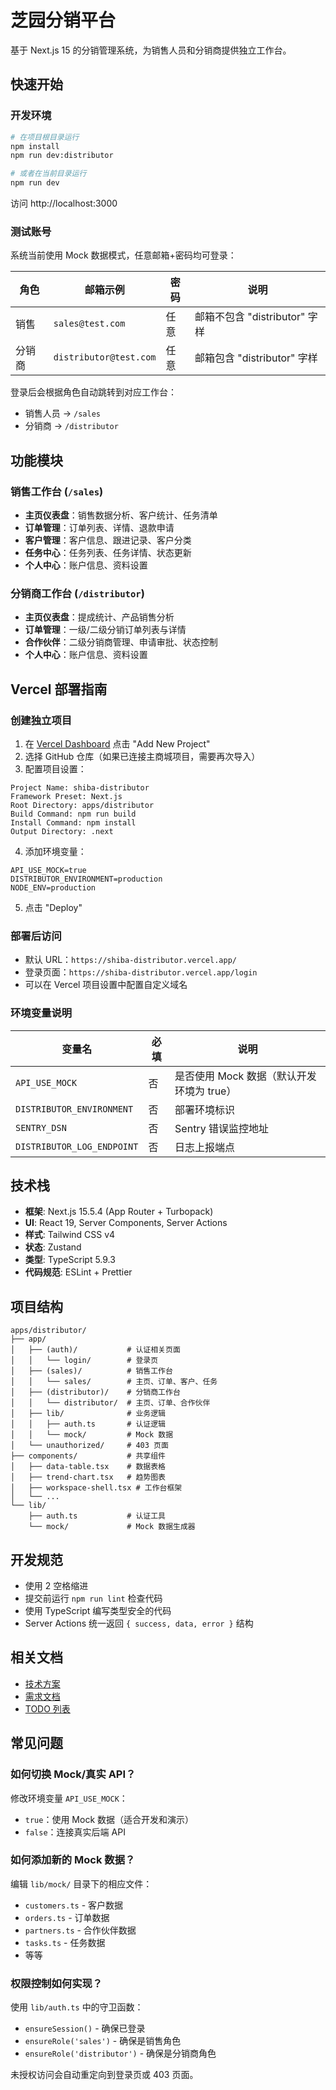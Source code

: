 # 芝园分销平台

基于 Next.js 15 的分销管理系统，为销售人员和分销商提供独立工作台。

## 快速开始

### 开发环境

```bash
# 在项目根目录运行
npm install
npm run dev:distributor

# 或者在当前目录运行
npm run dev
```

访问 http://localhost:3000

### 测试账号

系统当前使用 Mock 数据模式，任意邮箱+密码均可登录：

| 角色   | 邮箱示例               | 密码 | 说明                          |
| ------ | ---------------------- | ---- | ----------------------------- |
| 销售   | `sales@test.com`       | 任意 | 邮箱不包含 "distributor" 字样 |
| 分销商 | `distributor@test.com` | 任意 | 邮箱包含 "distributor" 字样   |

登录后会根据角色自动跳转到对应工作台：

- 销售人员 → `/sales`
- 分销商 → `/distributor`

## 功能模块

### 销售工作台 (`/sales`)

- **主页仪表盘**：销售数据分析、客户统计、任务清单
- **订单管理**：订单列表、详情、退款申请
- **客户管理**：客户信息、跟进记录、客户分类
- **任务中心**：任务列表、任务详情、状态更新
- **个人中心**：账户信息、资料设置

### 分销商工作台 (`/distributor`)

- **主页仪表盘**：提成统计、产品销售分析
- **订单管理**：一级/二级分销订单列表与详情
- **合作伙伴**：二级分销商管理、申请审批、状态控制
- **个人中心**：账户信息、资料设置

## Vercel 部署指南

### 创建独立项目

1. 在 [Vercel Dashboard](https://vercel.com/dashboard) 点击 "Add New Project"
2. 选择 GitHub 仓库（如果已连接主商城项目，需要再次导入）
3. 配置项目设置：

```
Project Name: shiba-distributor
Framework Preset: Next.js
Root Directory: apps/distributor
Build Command: npm run build
Install Command: npm install
Output Directory: .next
```

4. 添加环境变量：

```
API_USE_MOCK=true
DISTRIBUTOR_ENVIRONMENT=production
NODE_ENV=production
```

5. 点击 "Deploy"

### 部署后访问

- 默认 URL：`https://shiba-distributor.vercel.app/`
- 登录页面：`https://shiba-distributor.vercel.app/login`
- 可以在 Vercel 项目设置中配置自定义域名

### 环境变量说明

| 变量名                     | 必填 | 说明                                      |
| -------------------------- | ---- | ----------------------------------------- |
| `API_USE_MOCK`             | 否   | 是否使用 Mock 数据（默认开发环境为 true） |
| `DISTRIBUTOR_ENVIRONMENT`  | 否   | 部署环境标识                              |
| `SENTRY_DSN`               | 否   | Sentry 错误监控地址                       |
| `DISTRIBUTOR_LOG_ENDPOINT` | 否   | 日志上报端点                              |

## 技术栈

- **框架**: Next.js 15.5.4 (App Router + Turbopack)
- **UI**: React 19, Server Components, Server Actions
- **样式**: Tailwind CSS v4
- **状态**: Zustand
- **类型**: TypeScript 5.9.3
- **代码规范**: ESLint + Prettier

## 项目结构

```
apps/distributor/
├── app/
│   ├── (auth)/           # 认证相关页面
│   │   └── login/        # 登录页
│   ├── (sales)/          # 销售工作台
│   │   └── sales/        # 主页、订单、客户、任务
│   ├── (distributor)/    # 分销商工作台
│   │   └── distributor/  # 主页、订单、合作伙伴
│   ├── lib/              # 业务逻辑
│   │   ├── auth.ts       # 认证逻辑
│   │   └── mock/         # Mock 数据
│   └── unauthorized/     # 403 页面
├── components/           # 共享组件
│   ├── data-table.tsx    # 数据表格
│   ├── trend-chart.tsx   # 趋势图表
│   ├── workspace-shell.tsx # 工作台框架
│   └── ...
└── lib/
    ├── auth.ts           # 认证工具
    └── mock/             # Mock 数据生成器
```

## 开发规范

- 使用 2 空格缩进
- 提交前运行 `npm run lint` 检查代码
- 使用 TypeScript 编写类型安全的代码
- Server Actions 统一返回 `{ success, data, error }` 结构

## 相关文档

- [技术方案](../../docs/fenxiao/分销平台技术方案.md)
- [需求文档](../../docs/fenxiao/xuqiu.md)
- [TODO 列表](../../docs/fenxiao/todo.md)

## 常见问题

### 如何切换 Mock/真实 API？

修改环境变量 `API_USE_MOCK`：

- `true`：使用 Mock 数据（适合开发和演示）
- `false`：连接真实后端 API

### 如何添加新的 Mock 数据？

编辑 `lib/mock/` 目录下的相应文件：

- `customers.ts` - 客户数据
- `orders.ts` - 订单数据
- `partners.ts` - 合作伙伴数据
- `tasks.ts` - 任务数据
- 等等

### 权限控制如何实现？

使用 `lib/auth.ts` 中的守卫函数：

- `ensureSession()` - 确保已登录
- `ensureRole('sales')` - 确保是销售角色
- `ensureRole('distributor')` - 确保是分销商角色

未授权访问会自动重定向到登录页或 403 页面。
